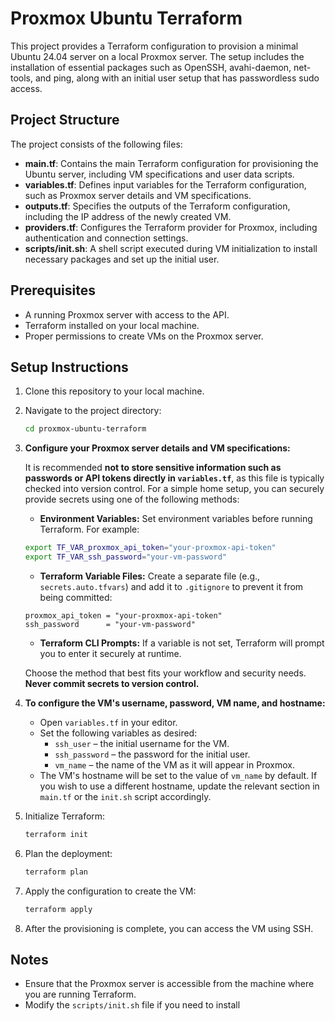 # Proxmox Ubuntu Terraform

This project provides a Terraform configuration to provision a minimal Ubuntu 24.04 server on a local Proxmox server. The setup includes the installation of essential packages such as OpenSSH, avahi-daemon, net-tools, and ping, along with an initial user setup that has passwordless sudo access.

## Project Structure

The project consists of the following files:

- **main.tf**: Contains the main Terraform configuration for provisioning the Ubuntu server, including VM specifications and user data scripts.
- **variables.tf**: Defines input variables for the Terraform configuration, such as Proxmox server details and VM specifications.
- **outputs.tf**: Specifies the outputs of the Terraform configuration, including the IP address of the newly created VM.
- **providers.tf**: Configures the Terraform provider for Proxmox, including authentication and connection settings.
- **scripts/init.sh**: A shell script executed during VM initialization to install necessary packages and set up the initial user.

## Prerequisites

- A running Proxmox server with access to the API.
- Terraform installed on your local machine.
- Proper permissions to create VMs on the Proxmox server.

## Setup Instructions

1. Clone this repository to your local machine.
2. Navigate to the project directory:
   ```bash
   cd proxmox-ubuntu-terraform
   ```
3. **Configure your Proxmox server details and VM specifications:**

   It is recommended **not to store sensitive information such as passwords or API tokens directly in `variables.tf`**, as this file is typically checked into version control. For a simple home setup, you can securely provide secrets using one of the following methods:

   - **Environment Variables:** Set environment variables before running Terraform. For example:
    ```bash
    export TF_VAR_proxmox_api_token="your-proxmox-api-token"
    export TF_VAR_ssh_password="your-vm-password"
    ```
   - **Terraform Variable Files:** Create a separate file (e.g., `secrets.auto.tfvars`) and add it to `.gitignore` to prevent it from being committed:
    ```hcl
    proxmox_api_token = "your-proxmox-api-token"
    ssh_password      = "your-vm-password"
    ```
   - **Terraform CLI Prompts:** If a variable is not set, Terraform will prompt you to enter it securely at runtime.

   Choose the method that best fits your workflow and security needs. **Never commit secrets to version control.**
4. **To configure the VM's username, password, VM name, and hostname:**
   - Open `variables.tf` in your editor.
   - Set the following variables as desired:
     - `ssh_user` – the initial username for the VM.
     - `ssh_password` – the password for the initial user.
     - `vm_name` – the name of the VM as it will appear in Proxmox.
   - The VM's hostname will be set to the value of `vm_name` by default. If you wish to use a different hostname, update the relevant section in `main.tf` or the `init.sh` script accordingly.
5. Initialize Terraform:
   ```bash
   terraform init
   ```
6. Plan the deployment:
   ```bash
   terraform plan
   ```
7. Apply the configuration to create the VM:
   ```bash
   terraform apply
   ```
8. After the provisioning is complete, you can access the VM using SSH.

## Notes

- Ensure that the Proxmox server is accessible from the machine where you are running Terraform.
- Modify the `scripts/init.sh` file if you need to install